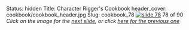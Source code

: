 Status: hidden
Title: Character Rigger's Cookbook
header_cover: cookbook/cookbook_header.jpg
Slug: cookbook_78
[![slide 78](https://dl.dropboxusercontent.com/u/2977490/presentations/cookbook/img78.jpg)](cookbook_79)
78 of 90
_Click on the image for the [next slide](cookbook_79), or click [here for the previous one](cookbook_77)_
